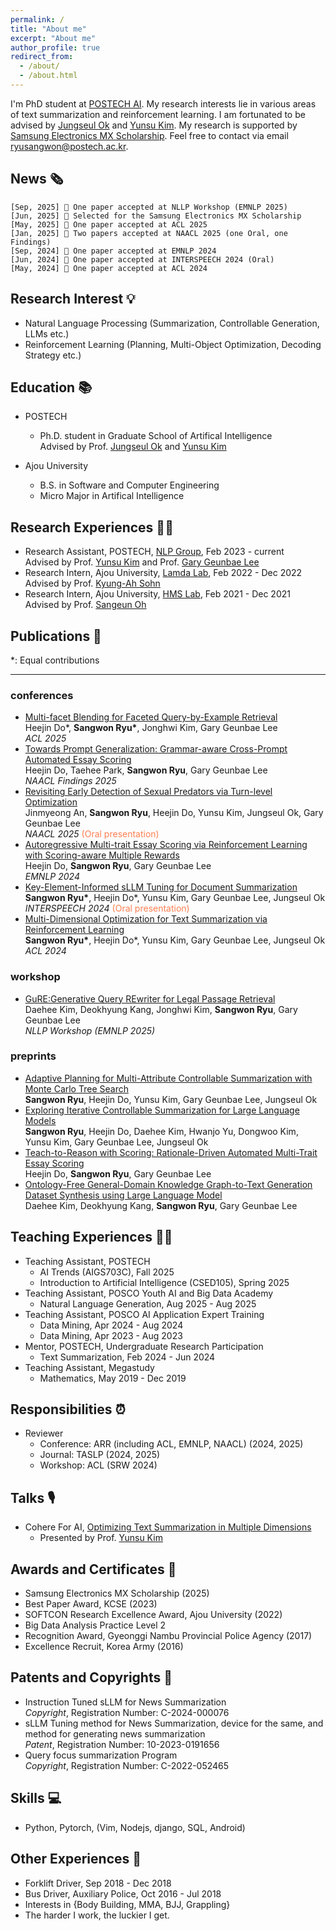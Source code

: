 ```yaml
---
permalink: /
title: "About me"
excerpt: "About me"
author_profile: true
redirect_from: 
  - /about/
  - /about.html
---
```


I'm PhD student at <a href="https://ai.postech.ac.kr/">POSTECH AI</a>. My research interests lie in various areas of text summarization and reinforcement learning. I am fortunated to be advised by <a href="https://sites.google.com/view/jungseulok">Jungseul Ok</a> and <a href="https://www.yunsukim.me/">Yunsu Kim</a>. My research is supported by <a href="https://www.samsung-dxrecruit.com/dept/detail/C0003">Samsung Electronics MX Scholarship</a>. Feel free to contact via email [ryusangwon@postech.ac.kr](mailto:ryusangwon@postech.ac.kr).

News 🗞️
-----
`[Sep, 2025] 🎉 One paper accepted at NLLP Workshop (EMNLP 2025)`<br>
`[Jun, 2025] 🎊 Selected for the Samsung Electronics MX Scholarship`<br>
`[May, 2025] 🎉 One paper accepted at ACL 2025`<br>
`[Jan, 2025] 🎉 Two papers accepted at NAACL 2025 (one Oral, one Findings)`<br>
`[Sep, 2024] 🎉 One paper accepted at EMNLP 2024`<br>
`[Jun, 2024] 🎉 One paper accepted at INTERSPEECH 2024 (Oral)`<br>
`[May, 2024] 🎉 One paper accepted at ACL 2024`<br>

Research Interest 💡
-----
- Natural Language Processing (Summarization, Controllable Generation, LLMs etc.)
- Reinforcement Learning (Planning, Multi-Object Optimization, Decoding Strategy etc.)

Education 📚
-----
- POSTECH
  - Ph.D. student in Graduate School of Artifical Intelligence
                  <br>Advised by Prof. <a href="https://sites.google.com/view/jungseulok">Jungseul Ok</a> and <a href="https://www.yunsukim.me/">Yunsu Kim</a>
                  
- Ajou University
  - B.S. in Software and Computer Engineering
  - Micro Major in Artifical Intelligence

Research Experiences 👨‍🔬
------

- Research Assistant, POSTECH, <a href="https://sites.google.com/view/nlppostech/">NLP Group</a>, Feb 2023 - current <br>Advised by Prof. <a href="https://www.yunsukim.me/">Yunsu Kim</a> and Prof. <a href="https://sites.google.com/view/gary-geunbae-lee/">Gary Geunbae Lee</a> 
- Research Intern, Ajou University, <a href="https://sites.google.com/site/kasohn/group/">Lamda Lab</a>, Feb 2022 - Dec 2022<br>Advised by Prof. <a href="https://sites.google.com/site/kasohn/group/">Kyung-Ah Sohn</a>
- Research Intern, Ajou University, <a href="https://sites.google.com/view/meslab-ku/">HMS Lab</a>, Feb 2021 - Dec 2021<br>Advised by Prof. <a href="https://sites.google.com/view/sangeunoh/">Sangeun Oh</a>

Publications 📖
-----
*: Equal contributions

----

### conferences

- <a href="https://aclanthology.org/2025.acl-long.1388/">Multi-facet Blending for Faceted Query-by-Example Retrieval</a><br>Heejin Do*, <b>Sangwon Ryu*</b>, Jonghwi Kim, Gary Geunbae Lee<br><span style="font-style: italic;">ACL 2025 </span>
- <a href="https://aclanthology.org/2025.findings-naacl.153/">Towards Prompt Generalization: Grammar-aware Cross-Prompt Automated Essay Scoring</a><br>Heejin Do, Taehee Park, <b>Sangwon Ryu</b>, Gary Geunbae Lee<br> <span style="font-style: italic;">NAACL Findings 2025 </span>
- <a href="https://aclanthology.org/2025.naacl-long.241/">Revisiting Early Detection of Sexual Predators via Turn-level Optimization</a><br>Jinmyeong An, <b>Sangwon Ryu</b>, Heejin Do, Yunsu Kim, Jungseul Ok, Gary Geunbae Lee<br> <span style="font-style: italic;">NAACL 2025 </span><span style="color:coral;">(Oral presentation)</span>
- <a href="https://aclanthology.org/2024.emnlp-main.917/">Autoregressive Multi-trait Essay Scoring via Reinforcement Learning with Scoring-aware Multiple Rewards</a><br>Heejin Do, <b>Sangwon Ryu</b>, Gary Geunbae Lee<br> <span style="font-style: italic;">EMNLP 2024 </span> 
- <a href="https://www.isca-archive.org/interspeech_2024/ryu24_interspeech.html#">Key-Element-Informed sLLM Tuning for Document Summarization</a><br><b>Sangwon Ryu\*</b>, Heejin Do*, Yunsu Kim, Gary Geunbae Lee, Jungseul Ok <br> <span style="font-style: italic;"> INTERSPEECH 2024 </span><span style="color:coral;">(Oral presentation)</span>
- <a href="https://aclanthology.org/2024.acl-long.319/">Multi-Dimensional Optimization for Text Summarization via Reinforcement Learning</a><br><b>Sangwon Ryu\*</b>, Heejin Do*, Yunsu Kim, Gary Geunbae Lee, Jungseul Ok<br> <span style="font-style: italic;">ACL 2024 </span>

### workshop

- <a href="https://arxiv.org/abs/2505.12950">GuRE:Generative Query REwriter for Legal Passage Retrieval</a><br>Daehee Kim, Deokhyung Kang, Jonghwi Kim, <b>Sangwon Ryu</b>, Gary Geunbae Lee<br><span style="font-style: italic;">NLLP Workshop (EMNLP 2025) </span>

### preprints

- <a href="https://arxiv.org/abs/2509.26435">Adaptive Planning for Multi-Attribute Controllable Summarization with Monte Carlo Tree Search</a><br><b>Sangwon Ryu</b>, Heejin Do, Yunsu Kim, Gary Geunbae Lee, Jungseul Ok<br>
- <a href="https://arxiv.org/abs/2411.12460">Exploring Iterative Controllable Summarization for Large Language Models</a><br><b>Sangwon Ryu</b>, Heejin Do, Daehee Kim, Hwanjo Yu, Dongwoo Kim, Yunsu Kim, Gary Geunbae Lee, Jungseul Ok<br>
- <a href="https://arxiv.org/abs/2502.20748">Teach-to-Reason with Scoring: Rationale-Driven Automated Multi-Trait Essay Scoring</a><br>Heejin Do, <b>Sangwon Ryu</b>, Gary Geunbae Lee<br>
- <a href="https://arxiv.org/abs/2409.07088">Ontology-Free General-Domain Knowledge Graph-to-Text Generation Dataset Synthesis using Large Language Model</a><br>Daehee Kim, Deokhyung Kang, <b>Sangwon Ryu</b>, Gary Geunbae Lee<br>


Teaching Experiences 👨‍🏫
------
- Teaching Assistant, POSTECH
  - AI Trends (AIGS703C), Fall 2025
  - Introduction to Artificial Intelligence (CSED105), Spring 2025
- Teaching Assistant, POSCO Youth AI and Big Data Academy
  - Natural Language Generation, Aug 2025 - Aug 2025
- Teaching Assistant, POSCO AI Application Expert Training
  - Data Mining, Apr 2024 - Aug 2024
  - Data Mining, Apr 2023 - Aug 2023
- Mentor, POSTECH, Undergraduate Research Participation
  - Text Summarization, Feb 2024 - Jun 2024
- Teaching Assistant, Megastudy
  - Mathematics, May 2019 - Dec 2019
  
Responsibilities ⏰
-----
- Reviewer
  - Conference: ARR (including ACL, EMNLP, NAACL) (2024, 2025)
  - Journal: TASLP (2024, 2025)
  - Workshop: ACL (SRW 2024)

<!-- Research Projects 🏭
----- -->
<!-- - Development of Machine Translation <br>HYBE & Seoul National University, *Principal Investigator*, Dec 2024 - current
  - Machine translation, post-editing -->
<!-- - MILAINA: Multi-Lingual AI News Agent<br>National Research Foundation of Korea (NRF), Jun 2023 - current
  - Multi-lingual text summarization
- Development and Verification of Online Hate Speech Identification Model<br>National Research Foundation of Korea (NRF), Jul 2022 - Dec 2022
  - Hate speech data construction -->
  
Talks 🎙️
-----
- Cohere For AI, <a href="https://www.youtube.com/watch?v=fl1Ea7eZIZA">Optimizing Text Summarization in Multiple Dimensions</a>
  - Presented by Prof. <a href="https://www.yunsukim.me/">Yunsu Kim</a>

Awards and Certificates 🏅
-----
- Samsung Electronics MX Scholarship (2025)
- Best Paper Award, KCSE (2023)
- SOFTCON Research Excellence Award, Ajou University (2022)
- Big Data Analysis Practice Level 2
- Recognition Award, Gyeonggi Nambu Provincial Police Agency (2017)
- Excellence Recruit, Korea Army (2016)

Patents and Copyrights 💼
-----
- Instruction Tuned sLLM for News Summarization<br>*Copyright*, Registration Number: C-2024-000076
- sLLM Tuning method for News Summarization, device for the same, and method for generating news summarization<br>*Patent*, Registration Number: 10-2023-0191656
- Query focus summarization Program <br>*Copyright*, Registration Number: C-2022-052465

Skills 💻
-----
- Python, Pytorch, (Vim, Nodejs, django, SQL, Android)

Other Experiences 🚛
-----
- Forklift Driver, Sep 2018 - Dec 2018
- Bus Driver, Auxiliary Police, Oct 2016 - Jul 2018
- Interests in {Body Building, MMA, BJJ, Grappling}
- The harder I work, the luckier I get.